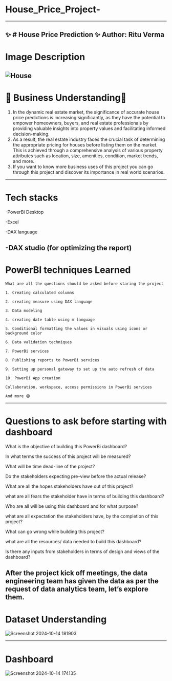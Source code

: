 # House_Price_Project-
---
✨ # House Price Prediction ✨
Author: Ritu Verma
---
# Image Description
![House](https://github.com/user-attachments/assets/6774193b-621b-477c-824e-77b667d884c8)
---
# 🌟 Business Understanding🌟

1. In the dynamic real estate market, the significance of accurate house price predictions is increasing significantly, as they have the potential to empower homeowners, buyers, and real estate professionals by providing valuable insights into property values and facilitating informed decision-making.
2. As a result, the real estate industry faces the crucial task of determining the appropriate pricing for houses before listing them on the market. This is achieved through a comprehensive analysis of various property attributes such as location, size, amenities, condition, market trends, and more.
3. If you want to know more business uses of this project you can go through this project and discover its importance in real world scenarios.
---
# Tech stacks

\-PowerBi Desktop

\-Excel

-DAX language

-DAX studio (for optimizing the report)
---
# PowerBI techniques Learned

    What are all the questions should be asked before staring the project

    1. Creating calculated columns

    2. creating measure using DAX language

    3. Data modeling

    4. creating date table using m language

    5. Conditional formatting the values in visuals using icons or background color

    6. Data validation techniques

    7. PowerBi services

    8. Publishing reports to PowerBi services

    9. Setting up personal gateway to set up the auto refresh of data

    10. PowerBi App creation

    Collaboration, workspace, access permissions in PowerBi services

    And more 😅

---
# Questions to ask before starting with dashboard

What is the objective of building this PowerBi dashboard?

In what terms the success of this project will be measured?

What will be time dead-line of the project?

Do the stakeholders expecting pre-view before the actual release?

What are all the hopes stakeholders have out of this project?

what are all fears the stakeholder have in terms of building this dashboard?

Who are all will be using this dashboard and for what purpose?

what are all expectation the stakeholders have, by the completion of this project?

What can go wrong while building this project?

what are all the resources/ data needed to build this dashboard?

Is there any inputs from stakeholders in terms of design and views of the dashboard?

After the project kick off meetings, the data engineering team has given the data as per the request of data analytics team, let’s explore them.
---
# Dataset Understanding
![Screenshot 2024-10-14 181903](https://github.com/user-attachments/assets/20571705-c495-4b9c-ac04-09abf2bb1f26)

---
# Dashboard
![Screenshot 2024-10-14 174135](https://github.com/user-attachments/assets/3dba49b4-dbe4-47b4-83f6-73b5b30b9a9e)
